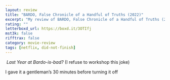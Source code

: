 ```yaml
---
layout: review
title: "BARDO, False Chronicle of a Handful of Truths (2022)"
excerpt: "My review of BARDO, False Chronicle of a Handful of Truths (2022)"
rating: ""
letterboxd_url: https://boxd.it/3OTIfj
mst3k: false
rifftrax: false
category: movie-review
tags: [netflix, did-not-finish]
---
```


<i> Last Year at Bardo-is-bad? </i>(I refuse to workshop this joke)

I gave it a gentleman’s 30 minutes before turning it off

